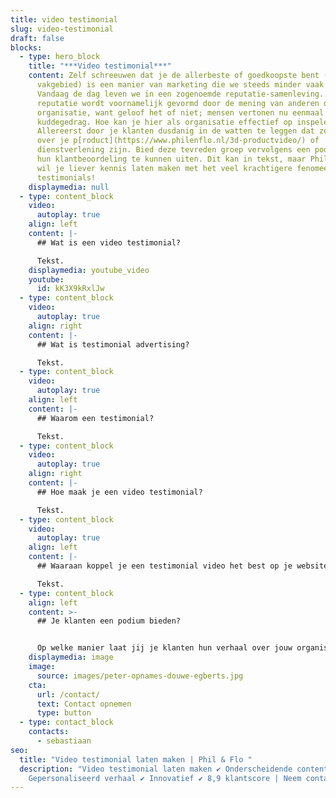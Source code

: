 ```yaml
---
title: video testimonial
slug: video-testimonial
draft: false
blocks:
  - type: hero_block
    title: "***Video testimonial***"
    content: Zelf schreeuwen dat je de allerbeste of goedkoopste bent (in je
      vakgebied) is een manier van marketing die we steeds minder vaak zien.
      Vandaag de dag leven we in een zogenoemde reputatie-samenleving. Deze
      reputatie wordt voornamelijk gevormd door de mening van anderen over jouw
      organisatie, want geloof het of niet; mensen vertonen nu eenmaal
      kuddegedrag. Hoe kan je hier als organisatie effectief op inspelen?
      Allereerst door je klanten dusdanig in de watten te leggen dat ze lovend
      over je p[roduct](https://www.philenflo.nl/3d-productvideo/) of
      dienstverlening zijn. Bied deze tevreden groep vervolgens een podium om
      hun klantbeoordeling te kunnen uiten. Dit kan in tekst, maar Phil & Flo
      wil je liever kennis laten maken met het veel krachtigere fenomeen; video
      testimonials!
    displaymedia: null
  - type: content_block
    video:
      autoplay: true
    align: left
    content: |-
      ## Wat is een video testimonial?

      Tekst.
    displaymedia: youtube_video
    youtube:
      id: kK3X9kRxlJw
  - type: content_block
    video:
      autoplay: true
    align: right
    content: |-
      ## Wat is testimonial advertising?

      Tekst.
  - type: content_block
    video:
      autoplay: true
    align: left
    content: |-
      ## Waarom een testimonial?

      Tekst.
  - type: content_block
    video:
      autoplay: true
    align: right
    content: |-
      ## Hoe maak je een video testimonial?

      Tekst.
  - type: content_block
    video:
      autoplay: true
    align: left
    content: |-
      ## Waaraan koppel je een testimonial video het best op je website?

      Tekst.
  - type: content_block
    align: left
    content: >-
      ## Je klanten een podium bieden?


      Op welke manier laat jij je klanten hun verhaal over jouw organisatie vertellen? Twijfel niet over het maken van een frisse kennismaking. Dan nemen we direct jouw mogelijkheden op het gebied van video testimonials door!
    displaymedia: image
    image:
      source: images/peter-opnames-douwe-egberts.jpg
    cta:
      url: /contact/
      text: Contact opnemen
      type: button
  - type: contact_block
    contacts:
      - sebastiaan
seo:
  title: "Video testimonial laten maken | Phil & Flo "
  description: "Video testimonial laten maken ✔ Onderscheidende content ✔
    Gepersonaliseerd verhaal ✔ Innovatief ✔ 8,9 klantscore | Neem contact op. "
---
```

